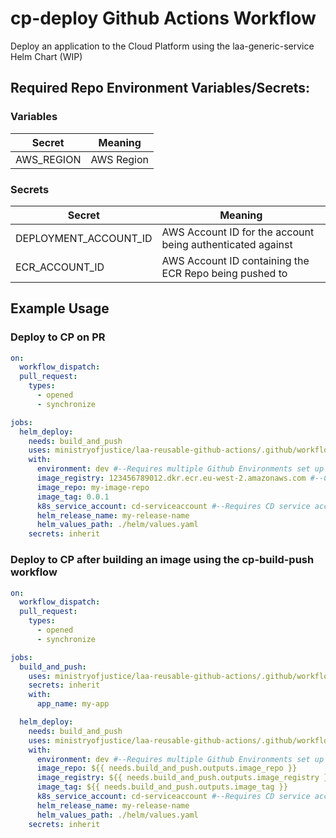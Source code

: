 # cp-deploy Github Actions Workflow

Deploy an application to the Cloud Platform using the laa-generic-service Helm Chart (WIP)

## Required Repo Environment Variables/Secrets:

### Variables

| Secret     | Meaning    |
| ---------- | ---------- |
| AWS_REGION | AWS Region |

### Secrets

| Secret                | Meaning                                                    |
| --------------------- | ---------------------------------------------------------- |
| DEPLOYMENT_ACCOUNT_ID | AWS Account ID for the account being authenticated against |
| ECR_ACCOUNT_ID        | AWS Account ID containing the ECR Repo being pushed to     |

## Example Usage

### Deploy to CP on PR

```yaml
on:
  workflow_dispatch:
  pull_request:
    types:
      - opened
      - synchronize

jobs:
  helm_deploy:
    needs: build_and_push
    uses: ministryofjustice/laa-reusable-github-actions/.github/workflows/cp-deploy.yml@main
    with:
      environment: dev #--Requires multiple Github Environments set up in CP
      image_registry: 123456789012.dkr.ecr.eu-west-2.amazonaws.com #--Change as appropriate
      image_repo: my-image-repo
      image_tag: 0.0.1
      k8s_service_account: cd-serviceaccount #--Requires CD service account created by CP
      helm_release_name: my-release-name
      helm_values_path: ./helm/values.yaml
    secrets: inherit
```

### Deploy to CP after building an image using the cp-build-push workflow

```yaml
on:
  workflow_dispatch:
  pull_request:
    types:
      - opened
      - synchronize

jobs:
  build_and_push:
    uses: ministryofjustice/laa-reusable-github-actions/.github/workflows/mp-build-push.yml@main
    secrets: inherit
    with:
      app_name: my-app

  helm_deploy:
    needs: build_and_push
    uses: ministryofjustice/laa-reusable-github-actions/.github/workflows/cp-deploy.yml@main
    with:
      environment: dev #--Requires multiple Github Environments set up in CP
      image_repo: ${{ needs.build_and_push.outputs.image_repo }}
      image_registry: ${{ needs.build_and_push.outputs.image_registry }}
      image_tag: ${{ needs.build_and_push.outputs.image_tag }}
      k8s_service_account: cd-serviceaccount #--Requires CD service account created by CP
      helm_release_name: my-release-name
      helm_values_path: ./helm/values.yaml
    secrets: inherit
```
